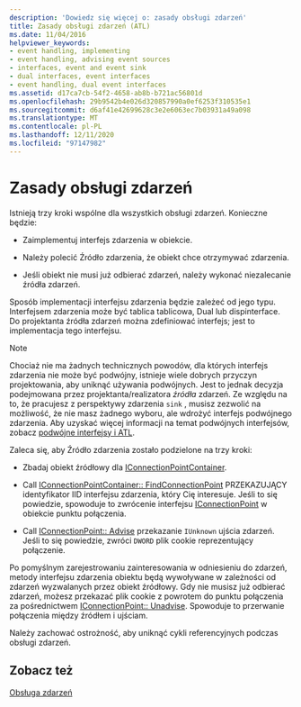 ```yaml
---
description: 'Dowiedz się więcej o: zasady obsługi zdarzeń'
title: Zasady obsługi zdarzeń (ATL)
ms.date: 11/04/2016
helpviewer_keywords:
- event handling, implementing
- event handling, advising event sources
- interfaces, event and event sink
- dual interfaces, event interfaces
- event handling, dual event interfaces
ms.assetid: d17ca7cb-54f2-4658-ab8b-b721ac56801d
ms.openlocfilehash: 29b9542b4e026d320857990a0ef6253f310535e1
ms.sourcegitcommit: d6af41e42699628c3e2e6063ec7b03931a49a098
ms.translationtype: MT
ms.contentlocale: pl-PL
ms.lasthandoff: 12/11/2020
ms.locfileid: "97147982"
---
```

# <a name="event-handling-principles"></a>Zasady obsługi zdarzeń

Istnieją trzy kroki wspólne dla wszystkich obsługi zdarzeń. Konieczne będzie:

- Zaimplementuj interfejs zdarzenia w obiekcie.

- Należy polecić Źródło zdarzenia, że obiekt chce otrzymywać zdarzenia.

- Jeśli obiekt nie musi już odbierać zdarzeń, należy wykonać niezalecanie źródła zdarzeń.

Sposób implementacji interfejsu zdarzenia będzie zależeć od jego typu. Interfejsem zdarzenia może być tablica tablicowa, Dual lub dispinterface. Do projektanta źródła zdarzeń można zdefiniować interfejs; jest to implementacja tego interfejsu.

> [!NOTE]
> Chociaż nie ma żadnych technicznych powodów, dla których interfejs zdarzenia nie może być podwójny, istnieje wiele dobrych przyczyn projektowania, aby uniknąć używania podwójnych. Jest to jednak decyzja podejmowana przez projektanta/realizatora *źródła* zdarzeń. Ze względu na to, że pracujesz z perspektywy zdarzenia `sink` , musisz zezwolić na możliwość, że nie masz żadnego wyboru, ale wdrożyć interfejs podwójnego zdarzenia. Aby uzyskać więcej informacji na temat podwójnych interfejsów, zobacz [podwójne interfejsy i ATL](../atl/dual-interfaces-and-atl.md).

Zaleca się, aby Źródło zdarzenia zostało podzielone na trzy kroki:

- Zbadaj obiekt źródłowy dla [IConnectionPointContainer](/windows/win32/api/ocidl/nn-ocidl-iconnectionpointcontainer).

- Call [IConnectionPointContainer:: FindConnectionPoint](/windows/win32/api/ocidl/nf-ocidl-iconnectionpointcontainer-findconnectionpoint) PRZEKAZUJĄCY identyfikator IID interfejsu zdarzenia, który Cię interesuje. Jeśli to się powiedzie, spowoduje to zwrócenie interfejsu [IConnectionPoint](/windows/win32/api/ocidl/nn-ocidl-iconnectionpoint) w obiekcie punktu połączenia.

- Call [IConnectionPoint:: Advise](/windows/win32/api/ocidl/nf-ocidl-iconnectionpoint-advise) przekazanie `IUnknown` ujścia zdarzeń. Jeśli to się powiedzie, zwróci `DWORD` plik cookie reprezentujący połączenie.

Po pomyślnym zarejestrowaniu zainteresowania w odniesieniu do zdarzeń, metody interfejsu zdarzenia obiektu będą wywoływane w zależności od zdarzeń wyzwalanych przez obiekt źródłowy. Gdy nie musisz już odbierać zdarzeń, możesz przekazać plik cookie z powrotem do punktu połączenia za pośrednictwem [IConnectionPoint:: Unadvise](/windows/win32/api/ocidl/nf-ocidl-iconnectionpoint-unadvise). Spowoduje to przerwanie połączenia między źródłem i ujściam.

Należy zachować ostrożność, aby uniknąć cykli referencyjnych podczas obsługi zdarzeń.

## <a name="see-also"></a>Zobacz też

[Obsługa zdarzeń](../atl/event-handling-and-atl.md)
